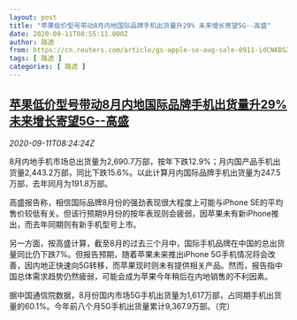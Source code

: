 ```yaml
---
layout: post
title: "苹果低价型号带动8月内地国际品牌手机出货量升29% 未来增长寄望5G--高盛"
date: 2020-09-11T08:55:11.000Z
author: 路透
from: https://cn.reuters.com/article/gs-apple-se-aug-sale-0911-idCNKBS26211Z
tags: [ 路透 ]
categories: [ 路透 ]
---
```

<!--1599814511000-->
[苹果低价型号带动8月内地国际品牌手机出货量升29% 未来增长寄望5G--高盛](https://cn.reuters.com/article/gs-apple-se-aug-sale-0911-idCNKBS26211Z)
------

<div>
<div><i>2020-09-11T08:24:24Z</i></div><p>8月内地手机市场总出货量为2,690.7万部，按年下跌12.9%；月内国产品手机出货量2,443.2万部，同比下跌15.6%。以此计算月内国际品牌手机出货量为247.5万部，去年同月为191.8万部。</p><p>高盛报告称，相信国际品牌8月份的强劲表现很大程度上可能与iPhone SE的平均售价较低有关。但该行预期9月份的按年表现则会疲弱，因苹果未有新iPhone推出，而去年同期则有新手机型号上市。</p><p>另一方面，按高盛计算，截至8月的过去三个月中，国际手机品牌在中国的总出货量同比仍下跌7%。但报告预期，随着苹果未来推出iPhone 5G手机情况将会改善，因内地正快速向5G转移，而苹果现时则未有提供相关产品。然而，报告指中国总体需求趋势仍然疲弱，可能会成为苹果今年稍后在内地销售的不利因素。</p><p>据中国通信院数据，8月份国内市场5G手机出货量为1,617万部，占同期手机出货量的60.1%。今年前八个月5G手机出货量累计9,367.9万部。（完）</p>
</div>

